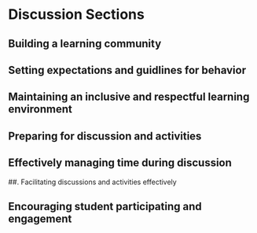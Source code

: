 # Discussion Sections



## Building a learning community

## Setting expectations and guidlines for behavior


## Maintaining an inclusive and respectful learning environment

## Preparing for discussion and activities


## Effectively managing time during discussion


##. Facilitating discussions and activities effectively 

## Encouraging student participating and engagement